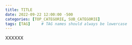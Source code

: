```yaml
---
title: TITLE
date: 2022-09-22 12:00:00 -500
categories: [TOP_CATEGORIE, SUB_CATEGORIE]
tags: [TAG]     # TAG names should always be lowercase
---
```


XXXXXX